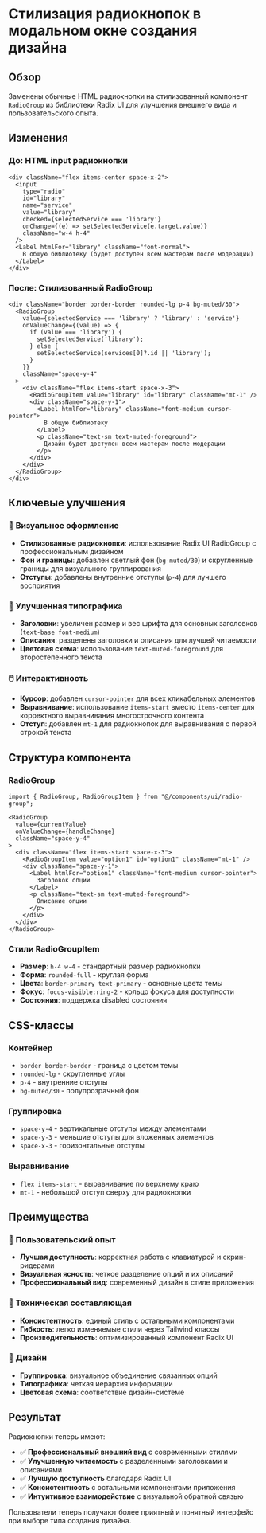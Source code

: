 # Стилизация радиокнопок в модальном окне создания дизайна

## Обзор

Заменены обычные HTML радиокнопки на стилизованный компонент `RadioGroup` из библиотеки Radix UI для улучшения внешнего вида и пользовательского опыта.

## Изменения

### До: HTML input радиокнопки
```tsx
<div className="flex items-center space-x-2">
  <input
    type="radio"
    id="library"
    name="service"
    value="library"
    checked={selectedService === 'library'}
    onChange={(e) => setSelectedService(e.target.value)}
    className="w-4 h-4"
  />
  <Label htmlFor="library" className="font-normal">
    В общую библиотеку (будет доступен всем мастерам после модерации)
  </Label>
</div>
```

### После: Стилизованный RadioGroup
```tsx
<div className="border border-border rounded-lg p-4 bg-muted/30">
  <RadioGroup 
    value={selectedService === 'library' ? 'library' : 'service'} 
    onValueChange={(value) => {
      if (value === 'library') {
        setSelectedService('library');
      } else {
        setSelectedService(services[0]?.id || 'library');
      }
    }}
    className="space-y-4"
  >
    <div className="flex items-start space-x-3">
      <RadioGroupItem value="library" id="library" className="mt-1" />
      <div className="space-y-1">
        <Label htmlFor="library" className="font-medium cursor-pointer">
          В общую библиотеку
        </Label>
        <p className="text-sm text-muted-foreground">
          Дизайн будет доступен всем мастерам после модерации
        </p>
      </div>
    </div>
  </RadioGroup>
</div>
```

## Ключевые улучшения

### 🎨 **Визуальное оформление**
- **Стилизованные радиокнопки**: использование Radix UI RadioGroup с профессиональным дизайном
- **Фон и границы**: добавлен светлый фон (`bg-muted/30`) и скругленные границы для визуального группирования
- **Отступы**: добавлены внутренние отступы (`p-4`) для лучшего восприятия

### 📝 **Улучшенная типографика**
- **Заголовки**: увеличен размер и вес шрифта для основных заголовков (`text-base font-medium`)
- **Описания**: разделены заголовки и описания для лучшей читаемости
- **Цветовая схема**: использование `text-muted-foreground` для второстепенного текста

### 🖱️ **Интерактивность**
- **Курсор**: добавлен `cursor-pointer` для всех кликабельных элементов
- **Выравнивание**: использование `items-start` вместо `items-center` для корректного выравнивания многострочного контента
- **Отступ**: добавлен `mt-1` для радиокнопок для выравнивания с первой строкой текста

## Структура компонента

### RadioGroup
```tsx
import { RadioGroup, RadioGroupItem } from "@/components/ui/radio-group";

<RadioGroup 
  value={currentValue} 
  onValueChange={handleChange}
  className="space-y-4"
>
  <div className="flex items-start space-x-3">
    <RadioGroupItem value="option1" id="option1" className="mt-1" />
    <div className="space-y-1">
      <Label htmlFor="option1" className="font-medium cursor-pointer">
        Заголовок опции
      </Label>
      <p className="text-sm text-muted-foreground">
        Описание опции
      </p>
    </div>
  </div>
</RadioGroup>
```

### Стили RadioGroupItem
- **Размер**: `h-4 w-4` - стандартный размер радиокнопки
- **Форма**: `rounded-full` - круглая форма
- **Цвета**: `border-primary text-primary` - основные цвета темы
- **Фокус**: `focus-visible:ring-2` - кольцо фокуса для доступности
- **Состояния**: поддержка disabled состояния

## CSS-классы

### Контейнер
- `border border-border` - граница с цветом темы
- `rounded-lg` - скругленные углы
- `p-4` - внутренние отступы
- `bg-muted/30` - полупрозрачный фон

### Группировка
- `space-y-4` - вертикальные отступы между элементами
- `space-y-3` - меньшие отступы для вложенных элементов
- `space-x-3` - горизонтальные отступы

### Выравнивание
- `flex items-start` - выравнивание по верхнему краю
- `mt-1` - небольшой отступ сверху для радиокнопки

## Преимущества

### 🎯 **Пользовательский опыт**
- **Лучшая доступность**: корректная работа с клавиатурой и скрин-ридерами
- **Визуальная ясность**: четкое разделение опций и их описаний
- **Профессиональный вид**: современный дизайн в стиле приложения

### 🔧 **Техническая составляющая**
- **Консистентность**: единый стиль с остальными компонентами
- **Гибкость**: легко изменяемые стили через Tailwind классы
- **Производительность**: оптимизированный компонент Radix UI

### 🎨 **Дизайн**
- **Группировка**: визуальное объединение связанных опций
- **Типографика**: четкая иерархия информации
- **Цветовая схема**: соответствие дизайн-системе

## Результат

Радиокнопки теперь имеют:
- ✅ **Профессиональный внешний вид** с современными стилями
- ✅ **Улучшенную читаемость** с разделенными заголовками и описаниями
- ✅ **Лучшую доступность** благодаря Radix UI
- ✅ **Консистентность** с остальными компонентами приложения
- ✅ **Интуитивное взаимодействие** с визуальной обратной связью

Пользователи теперь получают более приятный и понятный интерфейс при выборе типа создания дизайна. 